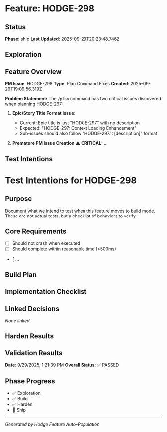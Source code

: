 # Feature: HODGE-298

## Status
**Phase**: ship
**Last Updated**: 2025-09-29T20:23:48.746Z

## Exploration
## Feature Overview
**PM Issue**: HODGE-298
**Type**: Plan Command Fixes
**Created**: 2025-09-29T19:09:56.319Z

**Problem Statement:**
The `/plan` command has two critical issues discovered when planning HODGE-297:

1. **Epic/Story Title Format Issue**:
   - Current: Epic title is just "HODGE-297" with no description
   - Expected: "HODGE-297: Context Loading Enhancement"
   - Sub-issues should also follow "HODGE-297.1: [description]" format

2. **Premature PM Issue Creation** ⚠️ **CRITICAL**:
 ...

## Test Intentions
# Test Intentions for HODGE-298

## Purpose
Document what we intend to test when this feature moves to build mode.
These are not actual tests, but a checklist of behaviors to verify.

## Core Requirements
- [ ] Should not crash when executed
- [ ] Should complete within reasonable time (<500ms)
- [ ...

## Build Plan
## Implementation Checklist


## Linked Decisions
_None linked_

## Harden Results
## Validation Results
**Date**: 9/29/2025, 1:21:39 PM
**Overall Status**: ✅ PASSED




## Phase Progress
- ✅ Exploration
- ✅ Build
- ✅ Harden
- 🔄 Ship

---
_Generated by Hodge Feature Auto-Population_
